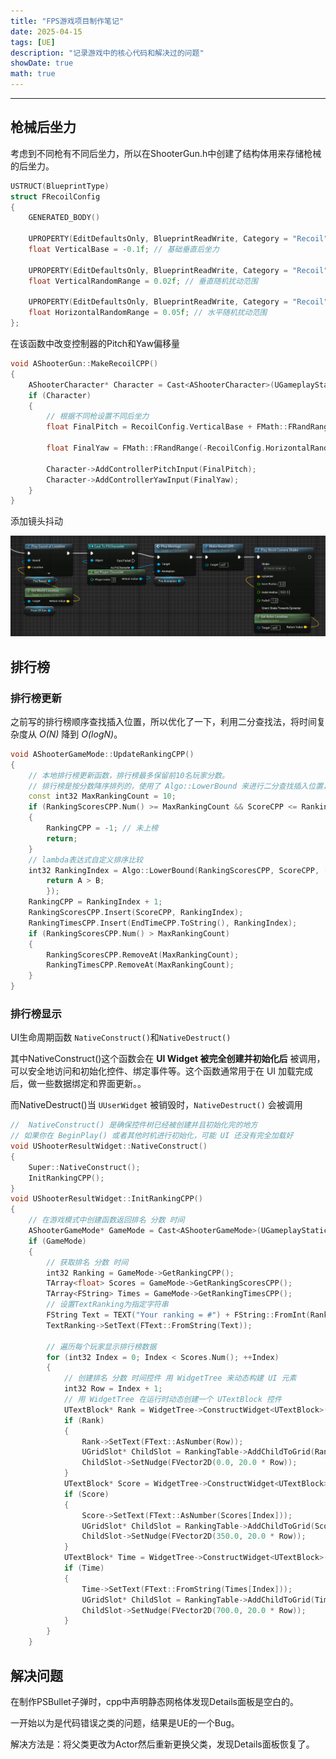 ```yaml
---
title: "FPS游戏项目制作笔记"
date: 2025-04-15
tags: [UE]
description: "记录游戏中的核心代码和解决过的问题"
showDate: true
math: true
---
```






---



## 枪械后坐力

考虑到不同枪有不同后坐力，所以在ShooterGun.h中创建了结构体用来存储枪械的后坐力。

```c++
USTRUCT(BlueprintType)
struct FRecoilConfig
{
	GENERATED_BODY()

	UPROPERTY(EditDefaultsOnly, BlueprintReadWrite, Category = "Recoil")
	float VerticalBase = -0.1f; // 基础垂直后坐力

	UPROPERTY(EditDefaultsOnly, BlueprintReadWrite, Category = "Recoil")
	float VerticalRandomRange = 0.02f; // 垂直随机扰动范围

	UPROPERTY(EditDefaultsOnly, BlueprintReadWrite, Category = "Recoil")
	float HorizontalRandomRange = 0.05f; // 水平随机扰动范围
};
```

在该函数中改变控制器的Pitch和Yaw偏移量

```c++
void AShooterGun::MakeRecoilCPP()
{
	AShooterCharacter* Character = Cast<AShooterCharacter>(UGameplayStatics::GetPlayerCharacter(this, 0));
	if (Character)
	{
		// 根据不同枪设置不同后坐力
		float FinalPitch = RecoilConfig.VerticalBase + FMath::FRandRange(-RecoilConfig.VerticalRandomRange, RecoilConfig.VerticalRandomRange);

		float FinalYaw = FMath::FRandRange(-RecoilConfig.HorizontalRandomRange, RecoilConfig.HorizontalRandomRange);

		Character->AddControllerPitchInput(FinalPitch);
		Character->AddControllerYawInput(FinalYaw);
	}
}
```

添加镜头抖动

![01](/images/UE/FPS/01.png)

## 排行榜

### 排行榜更新

之前写的排行榜顺序查找插入位置，所以优化了一下，利用二分查找法，将时间复杂度从 *O(N)* 降到 *O(logN)*。

```c++
void AShooterGameMode::UpdateRankingCPP()
{ 
	// 本地排行榜更新函数，排行榜最多保留前10名玩家分数。
	// 排行榜是按分数降序排列的，使用了 Algo::LowerBound 来进行二分查找插入位置，从而将查找复杂度优化到 O(log n)
	const int32 MaxRankingCount = 10;
	if (RankingScoresCPP.Num() >= MaxRankingCount && ScoreCPP <= RankingScoresCPP.Last())
	{
		RankingCPP = -1; // 未上榜
		return;
	}
    // lambda表达式自定义排序比较
	int32 RankingIndex = Algo::LowerBound(RankingScoresCPP, ScoreCPP, [](float A, float B) {
		return A > B;
		});
	RankingCPP = RankingIndex + 1;
	RankingScoresCPP.Insert(ScoreCPP, RankingIndex);
	RankingTimesCPP.Insert(EndTimeCPP.ToString(), RankingIndex);
	if (RankingScoresCPP.Num() > MaxRankingCount) 
	{
		RankingScoresCPP.RemoveAt(MaxRankingCount);
		RankingTimesCPP.RemoveAt(MaxRankingCount);
	}
}
```



### 排行榜显示

UI生命周期函数 `NativeConstruct()`和`NativeDestruct()`

其中NativeConstruct()这个函数会在 **UI Widget 被完全创建并初始化后** 被调用，可以安全地访问和初始化控件、绑定事件等。这个函数通常用于在 UI 加载完成后，做一些数据绑定和界面更新。。

而NativeDestruct()当 `UUserWidget` 被销毁时，`NativeDestruct()` 会被调用

```c++
//  NativeConstruct() 是确保控件树已经被创建并且初始化完的地方
// 如果你在 BeginPlay() 或者其他时机进行初始化，可能 UI 还没有完全加载好
void UShooterResultWidget::NativeConstruct()
{
	Super::NativeConstruct();
	InitRankingCPP();
}
void UShooterResultWidget::InitRankingCPP()
{
	// 在游戏模式中创建函数返回排名 分数 时间
	AShooterGameMode* GameMode = Cast<AShooterGameMode>(UGameplayStatics::GetGameMode(this));
	if (GameMode)
	{
		// 获取排名 分数 时间
		int32 Ranking = GameMode->GetRankingCPP();
		TArray<float> Scores = GameMode->GetRankingScoresCPP();
		TArray<FString> Times = GameMode->GetRankingTimesCPP();
		// 设置TextRanking为指定字符串
		FString Text = TEXT("Your ranking = #") + FString::FromInt(Ranking);
		TextRanking->SetText(FText::FromString(Text));

		// 遍历每个玩家显示排行榜数据
		for (int32 Index = 0; Index < Scores.Num(); ++Index)
		{
			// 创建排名 分数 时间控件 用 WidgetTree 来动态构建 UI 元素
			int32 Row = Index + 1;
			// 用 WidgetTree 在运行时动态创建一个 UTextBlock 控件
			UTextBlock* Rank = WidgetTree->ConstructWidget<UTextBlock>(UTextBlock::StaticClass());
			if (Rank)
			{
				Rank->SetText(FText::AsNumber(Row));
				UGridSlot* ChildSlot = RankingTable->AddChildToGrid(Rank, Row, 0);
				ChildSlot->SetNudge(FVector2D(0.0, 20.0 * Row));
			}
			UTextBlock* Score = WidgetTree->ConstructWidget<UTextBlock>(UTextBlock::StaticClass());
			if (Score)
			{
				Score->SetText(FText::AsNumber(Scores[Index]));
				UGridSlot* ChildSlot = RankingTable->AddChildToGrid(Score, Row, 1);
				ChildSlot->SetNudge(FVector2D(350.0, 20.0 * Row));
			}
			UTextBlock* Time = WidgetTree->ConstructWidget<UTextBlock>(UTextBlock::StaticClass());
			if (Time)
			{
				Time->SetText(FText::FromString(Times[Index]));
				UGridSlot* ChildSlot = RankingTable->AddChildToGrid(Time, Row, 2);
				ChildSlot->SetNudge(FVector2D(700.0, 20.0 * Row));
			}
		}
	}
```



## 解决问题

在制作PSBullet子弹时，cpp中声明静态网格体发现Details面板是空白的。

一开始以为是代码错误之类的问题，结果是UE的一个Bug。

解决方法是：将父类更改为Actor然后重新更换父类，发现Details面板恢复了。